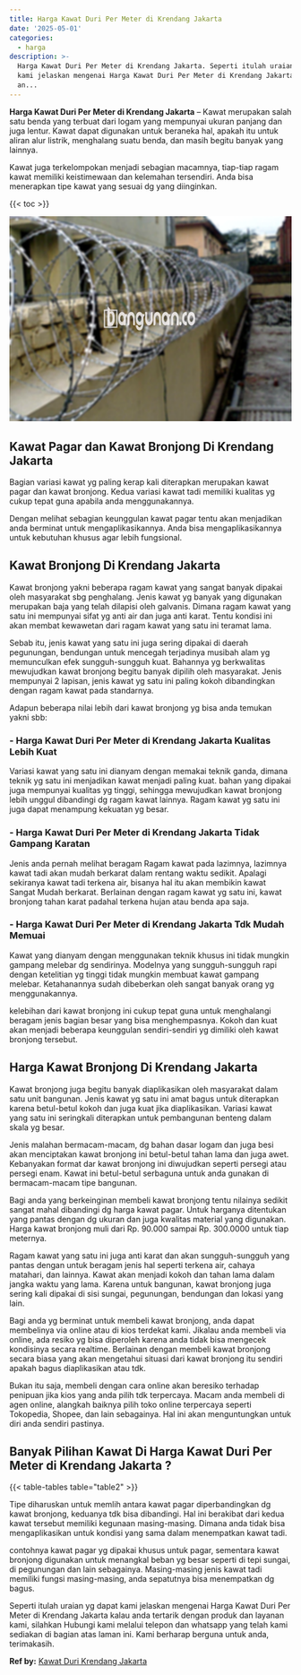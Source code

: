 ```yaml
---
title: Harga Kawat Duri Per Meter di Krendang Jakarta
date: '2025-05-01'
categories:
  - harga
description: >-
  Harga Kawat Duri Per Meter di Krendang Jakarta. Seperti itulah uraian yg dapat
  kami jelaskan mengenai Harga Kawat Duri Per Meter di Krendang Jakarta kalau
  an...
---
```


**Harga Kawat Duri Per Meter di Krendang Jakarta** – Kawat merupakan salah satu benda yang terbuat dari logam yang mempunyai ukuran panjang dan juga lentur. Kawat dapat digunakan untuk beraneka hal, apakah itu untuk aliran alur listrik, menghalang suatu benda, dan masih begitu banyak yang lainnya.

Kawat juga terkelompokan menjadi sebagian macamnya, tiap-tiap ragam kawat memiliki keistimewaan dan kelemahan tersendiri. Anda bisa menerapkan tipe kawat yang sesuai dg yang diinginkan.

{{< toc >}}

![Harga Kawat Duri Per Meter di Krendang Jakarta](/images/jual-kawat-murah49.png)

## Kawat Pagar dan Kawat Bronjong Di Krendang Jakarta

Bagian variasi kawat yg paling kerap kali diterapkan merupakan kawat pagar dan kawat bronjong. Kedua variasi kawat tadi memiliki kualitas yg cukup tepat guna apabila anda menggunakannya.

Dengan melihat sebagian keunggulan kawat pagar tentu akan menjadikan anda berminat untuk mengaplikasikannya. Anda bisa mengaplikasikannya untuk kebutuhan khusus agar lebih fungsional.

## Kawat Bronjong Di Krendang Jakarta

Kawat bronjong yakni beberapa ragam kawat yang sangat banyak dipakai oleh masyarakat sbg penghalang. Jenis kawat yg banyak yang digunakan merupakan baja yang telah dilapisi oleh galvanis. Dimana ragam kawat yang satu ini mempunyai sifat yg anti air dan juga anti karat. Tentu kondisi ini akan membat kewawetan dari ragam kawat yang satu ini teramat lama.

Sebab itu, jenis kawat yang satu ini juga sering dipakai di daerah pegunungan, bendungan untuk mencegah terjadinya musibah alam yg memunculkan efek sungguh-sungguh kuat. Bahannya yg berkwalitas mewujudkan kawat bronjong begitu banyak dipilih oleh masyarakat. Jenis mempunyai 2 lapisan, jenis kawat yg satu ini paling kokoh dibandingkan dengan ragam kawat pada standarnya.

Adapun beberapa nilai lebih dari kawat bronjong yg bisa anda temukan yakni sbb:

### \- Harga Kawat Duri Per Meter di Krendang Jakarta Kualitas Lebih Kuat

Variasi kawat yang satu ini dianyam dengan memakai teknik ganda, dimana teknik yg satu ini menjadikan kawat menjadi paling kuat. bahan yang dipakai juga mempunyai kualitas yg tinggi, sehingga mewujudkan kawat bronjong lebih unggul dibandingi dg ragam kawat lainnya. Ragam kawat yg satu ini juga dapat menampung kekuatan yg besar.

### \- Harga Kawat Duri Per Meter di Krendang Jakarta Tidak Gampang Karatan

Jenis anda pernah melihat beragam Ragam kawat pada lazimnya, lazimnya kawat tadi akan mudah berkarat dalam rentang waktu sedikit. Apalagi sekiranya kawat tadi terkena air, bisanya hal itu akan membikin kawat Sangat Mudah berkarat. Berlainan dengan ragam kawat yg satu ini, kawat bronjong tahan karat padahal terkena hujan atau benda apa saja.

### \- Harga Kawat Duri Per Meter di Krendang Jakarta Tdk Mudah Memuai

Kawat yang dianyam dengan menggunakan teknik khusus ini tidak mungkin gampang melebar dg sendirinya. Modelnya yang sungguh-sungguh rapi dengan ketelitian yg tinggi tidak mungkin membuat kawat gampang melebar. Ketahanannya sudah dibeberkan oleh sangat banyak orang yg menggunakannya.

kelebihan dari kawat bronjong ini cukup tepat guna untuk menghalangi beragam jenis bagian besar yang bisa menghempasnya. Kokoh dan kuat akan menjadi beberapa keunggulan sendiri-sendiri yg dimiliki oleh kawat bronjong tersebut.

## Harga Kawat Bronjong Di Krendang Jakarta

Kawat bronjong juga begitu banyak diaplikasikan oleh masyarakat dalam satu unit bangunan. Jenis kawat yg satu ini amat bagus untuk diterapkan karena betul-betul kokoh dan juga kuat jika diaplikasikan. Variasi kawat yang satu ini seringkali diterapkan untuk pembangunan benteng dalam skala yg besar.

Jenis malahan bermacam-macam, dg bahan dasar logam dan juga besi akan menciptakan kawat bronjong ini betul-betul tahan lama dan juga awet. Kebanyakan format dar kawat bronjong ini diwujudkan seperti persegi atau persegi enam. Kawat ini betul-betul serbaguna untuk anda gunakan di bermacam-macam tipe bangunan.

Bagi anda yang berkeinginan membeli kawat bronjong tentu nilainya sedikit sangat mahal dibandingi dg harga kawat pagar. Untuk harganya ditentukan yang pantas dengan dg ukuran dan juga kwalitas material yang digunakan. Harga kawat bronjong muli dari Rp. 90.000 sampai Rp. 300.0000 untuk tiap meternya.

Ragam kawat yang satu ini juga anti karat dan akan sungguh-sungguh yang pantas dengan untuk beragam jenis hal seperti terkena air, cahaya matahari, dan lainnya. Kawat akan menjadi kokoh dan tahan lama dalam jangka waktu yang lama. Karena untuk bangunan, kawat bronjong juga sering kali dipakai di sisi sungai, pegunungan, bendungan dan lokasi yang lain.

Bagi anda yg berminat untuk membeli kawat bronjong, anda dapat membelinya via online atau di kios terdekat kami. Jikalau anda membeli via online, ada resiko yg bisa diperoleh karena anda tidak bisa mengecek kondisinya secara realtime. Berlainan dengan membeli kawat bronjong secara biasa yang akan mengetahui situasi dari kawat bronjong itu sendiri apakah bagus diaplikasikan atau tdk.

Bukan itu saja, membeli dengan cara online akan beresiko terhadap penipuan jika kios yang anda pilih tdk terpercaya. Macam anda membeli di agen online, alangkah baiknya pilih toko online terpercaya seperti Tokopedia, Shopee, dan lain sebagainya. Hal ini akan menguntungkan untuk diri anda sendiri pastinya.

## Banyak Pilihan Kawat Di Harga Kawat Duri Per Meter di Krendang Jakarta ?

{{< table-tables table="table2" >}}

Tipe diharuskan untuk memlih antara kawat pagar diperbandingkan dg kawat bronjong, keduanya tdk bisa dibandingi. Hal ini berakibat dari kedua kawat tersebut memiliki kegunaan masing-masing. Dimana anda tidak bisa mengaplikasikan untuk kondisi yang sama dalam menempatkan kawat tadi.

contohnya kawat pagar yg dipakai khusus untuk pagar, sementara kawat bronjong digunakan untuk menangkal beban yg besar seperti di tepi sungai, di pegunungan dan lain sebagainya. Masing-masing jenis kawat tadi memiliki fungsi masing-masing, anda sepatutnya bisa menempatkan dg bagus.

Seperti itulah uraian yg dapat kami jelaskan mengenai Harga Kawat Duri Per Meter di Krendang Jakarta kalau anda tertarik dengan produk dan layanan kami, silahkan Hubungi kami melalui telepon dan whatsapp yang telah kami sediakan di bagian atas laman ini. Kami berharap berguna untuk anda, terimakasih.

**Ref by:** [Kawat Duri Krendang Jakarta](https://id.wikipedia.org/wiki/Kawat)

